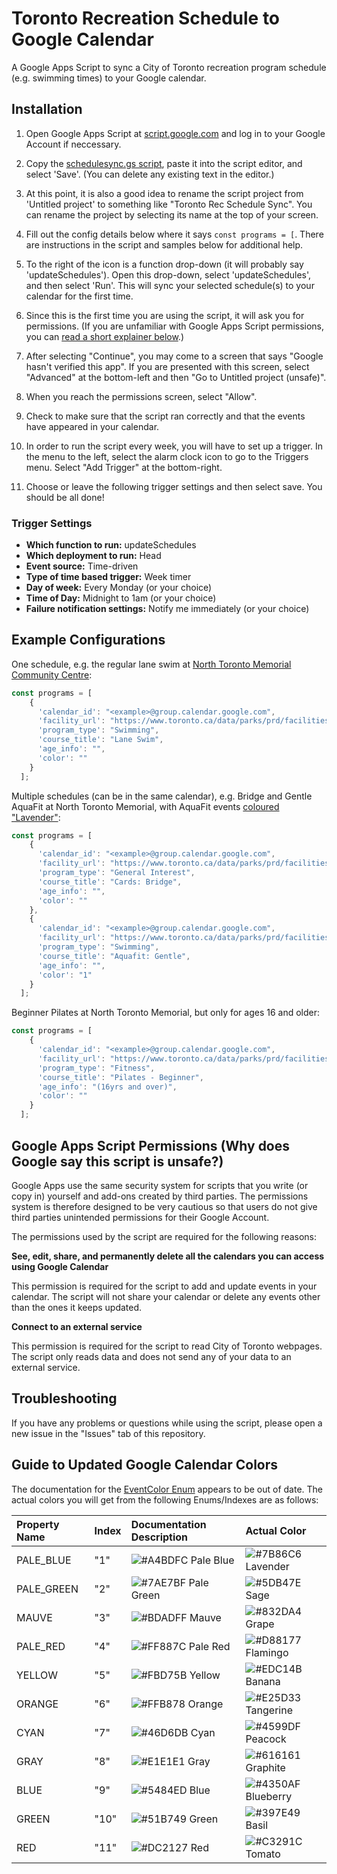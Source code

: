 # Toronto Recreation Schedule to Google Calendar

 A Google Apps Script to sync a City of Toronto recreation program schedule (e.g. swimming times) to your Google calendar.

 ## Installation

1. Open Google Apps Script at [script.google.com](https://script.google.com) and log in to your Google Account if neccessary.

2. Copy the [schedulesync.gs script](https://github.com/tallcoleman/tor-rec-sched-to-cal/blob/main/schedulesync.gs), paste it into the script editor, and select 'Save'. (You can delete any existing text in the editor.)

3. At this point, it is also a good idea to rename the script project from 'Untitled project' to something like "Toronto Rec Schedule Sync". You can rename the project by selecting its name at the top of your screen.

4. Fill out the config details below where it says `const programs = [`. There are instructions in the script and samples below for additional help.

5. To the right of the icon is a function drop-down (it will probably say 'updateSchedules'). Open this drop-down, select 'updateSchedules', and then select 'Run'. This will sync your selected schedule(s) to your calendar for the first time.

6. Since this is the first time you are using the script, it will ask you for permissions. (If you are unfamiliar with Google Apps Script permissions, you can [read a short explainer below](#google-apps-script-permissions-why-does-google-say-this-script-is-unsafe).)

7. After selecting "Continue", you may come to a screen that says "Google hasn't verified this app". If you are presented with this screen, select "Advanced" at the bottom-left and then "Go to Untitled project (unsafe)".

8. When you reach the permissions screen, select "Allow".

9.  Check to make sure that the script ran correctly and that the events have appeared in your calendar.

10. In order to run the script every week, you will have to set up a trigger. In the menu to the left, select the alarm clock icon to go to the Triggers menu. Select "Add Trigger" at the bottom-right.

11. Choose or leave the following trigger settings and then select save. You should be all done!

### Trigger Settings

* **Which function to run:** updateSchedules
* **Which deployment to run:** Head
* **Event source:** Time-driven
* **Type of time based trigger:** Week timer
* **Day of week:** Every Monday (or your choice)
* **Time of Day:** Midnight to 1am (or your choice)
* **Failure notification settings:** Notify me immediately (or your choice)

## Example Configurations

One schedule, e.g. the regular lane swim at [North Toronto Memorial Community Centre](https://www.toronto.ca/data/parks/prd/facilities/complex/189/index.html):

```js
const programs = [
    {
      'calendar_id': "<example>@group.calendar.google.com",
      'facility_url': "https://www.toronto.ca/data/parks/prd/facilities/complex/189/index.html",
      'program_type': "Swimming",
      'course_title': "Lane Swim",
      'age_info': "",
      'color': ""
    }
  ];
```

Multiple schedules (can be in the same calendar), e.g. Bridge and Gentle AquaFit at North Toronto Memorial, with AquaFit events [coloured "Lavender"](#guide-to-updated-google-calendar-colors):

```js
const programs = [
    {
      'calendar_id': "<example>@group.calendar.google.com",
      'facility_url': "https://www.toronto.ca/data/parks/prd/facilities/complex/189/index.html",
      'program_type': "General Interest",
      'course_title': "Cards: Bridge",
      'age_info': "",
      'color': ""
    },
    {
      'calendar_id': "<example>@group.calendar.google.com",
      'facility_url': "https://www.toronto.ca/data/parks/prd/facilities/complex/189/index.html",
      'program_type': "Swimming",
      'course_title': "Aquafit: Gentle",
      'age_info': "",
      'color': "1"
    }
  ];
```

Beginner Pilates at North Toronto Memorial, but only for ages 16 and older:

```js
const programs = [
    {
      'calendar_id': "<example>@group.calendar.google.com",
      'facility_url': "https://www.toronto.ca/data/parks/prd/facilities/complex/189/index.html",
      'program_type': "Fitness",
      'course_title': "Pilates - Beginner",
      'age_info': "(16yrs and over)",
      'color': ""
    }
  ];
```

## Google Apps Script Permissions (Why does Google say this script is unsafe?)
Google Apps use the same security system for scripts that you write (or copy in) yourself and add-ons created by third parties. The permissions system is therefore designed to be very cautious so that users do not give third parties unintended permissions for their Google Account.

The permissions used by the script are required for the following reasons:

**See, edit, share, and permanently delete all the calendars you can access using Google Calendar**

This permission is required for the script to add and update events in your calendar. The script will not share your calendar or delete any events other than the ones it keeps updated.

**Connect to an external service**

This permission is required for the script to read City of Toronto webpages. The script only reads data and does not send any of your data to an external service.


## Troubleshooting

If you have any problems or questions while using the script, please open a new issue in the "Issues" tab of this repository.

## Guide to Updated Google Calendar Colors

The documentation for the [EventColor Enum](https://developers.google.com/apps-script/reference/calendar/event-color) appears to be out of date. The actual colors you will get from the following Enums/Indexes are as follows:

| Property Name | Index | Documentation Description                                           | Actual Color                                                       |
| :------------ | :---- | :------------------------------------------------------------------ | :----------------------------------------------------------------- |
| PALE_BLUE     | "1"   | ![#A4BDFC](https://placehold.co/10x10/A4BDFC/A4BDFC.png) Pale Blue  | ![#7B86C6](https://placehold.co/10x10/7B86C6/7B86C6.png) Lavender  |
| PALE_GREEN    | "2"   | ![#7AE7BF](https://placehold.co/10x10/7AE7BF/7AE7BF.png) Pale Green | ![#5DB47E](https://placehold.co/10x10/5DB47E/5DB47E.png) Sage      |
| MAUVE         | "3"   | ![#BDADFF](https://placehold.co/10x10/BDADFF/BDADFF.png) Mauve      | ![#832DA4](https://placehold.co/10x10/832DA4/832DA4.png) Grape     |
| PALE_RED      | "4"   | ![#FF887C](https://placehold.co/10x10/FF887C/FF887C.png) Pale Red   | ![#D88177](https://placehold.co/10x10/D88177/D88177.png) Flamingo  |
| YELLOW        | "5"   | ![#FBD75B](https://placehold.co/10x10/FBD75B/FBD75B.png) Yellow     | ![#EDC14B](https://placehold.co/10x10/EDC14B/EDC14B.png) Banana    |
| ORANGE        | "6"   | ![#FFB878](https://placehold.co/10x10/FFB878/FFB878.png) Orange     | ![#E25D33](https://placehold.co/10x10/E25D33/E25D33.png) Tangerine |
| CYAN          | "7"   | ![#46D6DB](https://placehold.co/10x10/46D6DB/46D6DB.png) Cyan       | ![#4599DF](https://placehold.co/10x10/4599DF/4599DF.png) Peacock   |
| GRAY          | "8"   | ![#E1E1E1](https://placehold.co/10x10/E1E1E1/E1E1E1.png) Gray       | ![#616161](https://placehold.co/10x10/616161/616161.png) Graphite  |
| BLUE          | "9"   | ![#5484ED](https://placehold.co/10x10/5484ED/5484ED.png) Blue       | ![#4350AF](https://placehold.co/10x10/4350AF/4350AF.png) Blueberry |
| GREEN         | "10"  | ![#51B749](https://placehold.co/10x10/51B749/51B749.png) Green      | ![#397E49](https://placehold.co/10x10/397E49/397E49.png) Basil     |
| RED           | "11"  | ![#DC2127](https://placehold.co/10x10/DC2127/DC2127.png) Red        | ![#C3291C](https://placehold.co/10x10/C3291C/C3291C.png) Tomato    |